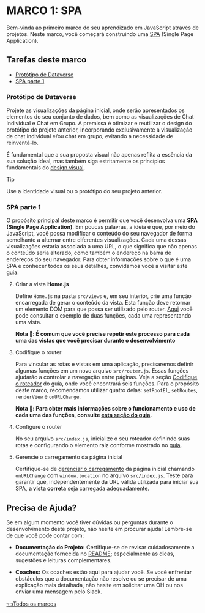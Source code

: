 # **MARCO 1:** SPA

Bem-vinda ao primeiro marco do seu aprendizado em JavaScript através de projetos. Neste marco, você começará construindo uma [SPA](https://pt.wikipedia.org/wiki/Aplicativo_de_p%C3%A1gina_%C3%BAnica) (Single Page Application).

## Tarefas deste marco

- [Protótipo de Dataverse](#prototipo-de-dataverse)
- [SPA parte 1](#spa-parte-1)

### Protótipo de Dataverse

Projete as visualizações da página inicial, onde serão apresentados os elementos do seu conjunto de dados, bem como as visualizações de Chat Individual e Chat em Grupo. A premissa é otimizar e reutilizar o design do protótipo do projeto anterior, incorporando exclusivamente a visualização de chat individual e/ou chat em grupo, evitando a necessidade de reinventá-lo.

É fundamental que a sua proposta visual não apenas reflita a essência da sua solução ideal, mas também siga estritamente os princípios fundamentais do [design visual](https://coda.io/d/Bootcamp-UX-Contenido_dqkqk2rV9Z2/Diseno-de-interfaces_suOT7#_luWsQ).

> [!TIP]
> Use a identidade visual ou o protótipo do seu projeto anterior.

### SPA parte 1

O propósito principal deste marco é permitir que você desenvolva
uma **SPA (Single Page Application)**. Em poucas palavras, a ideia
é que, por meio do JavaScript, você possa modificar o conteúdo do
seu navegador de forma semelhante a alternar entre diferentes
visualizações. Cada uma dessas visualizações estaria associada a uma URL,
o que significa que não apenas o conteúdo seria alterado,
como também o endereço na barra de endereços do
seu navegador. Para obter informações sobre o que é uma SPA e
conhecer todos os seus detalhes, convidamos você a visitar este
[guia](https://github.com/Laboratoria/curriculum/blob/main/guides/router-spa/README.pt.md).

2. Criar a vista **Home.js**

   Define `Home.js` na pasta `src/views` e,
   em seu interior, crie uma função encarregada de
   gerar o conteúdo da vista. Esta função
   deve retornar um elemento DOM para que possa ser
   utilizado pelo router. [Aqui](https://github.com/Laboratoria/curriculum/blob/main/guides/router-spa/README.pt.md#1-configure-sua-estrutura-html)
   você pode consultar o exemplo de duas funções,
   cada uma representando uma vista.

   **Nota 📝: É comum que você precise repetir este processo para
   cada uma das vistas que você precisar durante o
   desenvolvimento**

3. Codifique o router

    Para vincular as rotas e vistas em uma
    aplicação, precisaremos definir algumas
    funções em um novo arquivo `src/router.js`.
    Essas funções ajudarão a controlar a
    navegação entre páginas. Veja a seção
    [Codifique o roteador](https://github.com/Laboratoria/curriculum/blob/main/guides/router-spa/README.pt.md#3-codifique-o-router)
    do guia, onde você encontrará seis funções. Para o
    propósito deste marco, recomendamos utilizar
    quatro delas: `setRootEl`, `setRoutes`,
    `renderView` e `onURLChange`.

    **Nota 📝:
    Para obter mais informações sobre o funcionamento
    e uso de cada uma das funções, consulte
    [esta seção do guia](https://github.com/Laboratoria/guide-router/tree/guide-v1?tab=readme-ov-file#api-de-router-b%C3%A1sico).**

4. Configure o router

    No seu arquivo `src/index.js`, inicialize o seu roteador definindo
    suas rotas e configurando o elemento raiz conforme mostrado
    no [guia](https://github.com/Laboratoria/curriculum/blob/main/guides/router-spa/README.pt.md#3-codifique-o-router).

5. Gerencie o carregamento da página inicial

    Certifique-se de [gerenciar o carregamento](https://github.com/Laboratoria/curriculum/blob/main/guides/router-spa/README.pt.md#5-lidar-com-o-carregamento-da-primeira-p%C3%A1gina)
    da página
    inicial chamando `onURLChange` com
    `window.location` no arquivo `src/index.js`.
    Teste para garantir que, independentemente da URL
    válida utilizada para iniciar sua SPA, **a vista correta** seja carregada adequadamente.

## Precisa de Ajuda?

Se em algum momento você tiver dúvidas ou perguntas durante o desenvolvimento deste projeto, não hesite em procurar ajuda! Lembre-se de que você pode contar com:

- **Documentação do Projeto:** Certifique-se de revisar cuidadosamente a documentação fornecida no [README](../README.md); especialmente as dicas, sugestões e leituras complementares.

- **Coaches:** Os coaches estão aqui para ajudar você. Se você enfrentar obstáculos que a documentação não resolve ou se precisar de uma explicação mais detalhada, não hesite em solicitar uma OH ou nos enviar uma mensagem pelo Slack.

[👈Todos os marcos](../README.md#6-marcos)
